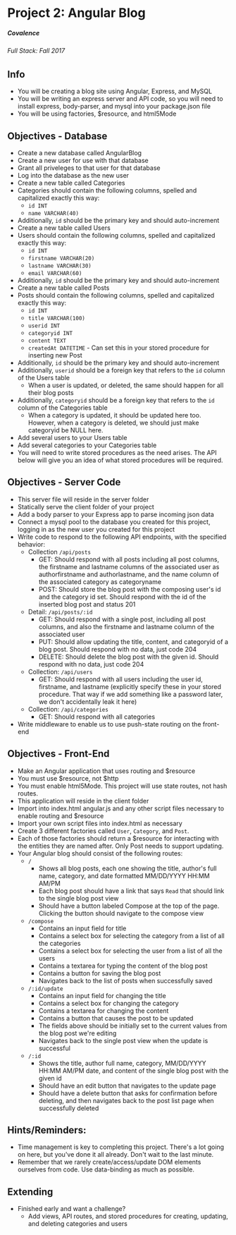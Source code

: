 # Project 2: Angular Blog
##### Covalence
###### Full Stack: Fall 2017

## Info
* You will be creating a blog site using Angular, Express, and MySQL
* You will be writing an express server and API code, so you will need to install express, body-parser, and mysql into your package.json file
* You will be using factories, $resource, and html5Mode

## Objectives - Database
* Create a new database called AngularBlog
* Create a new user for use with that database
* Grant all priveleges to that user for that database
* Log into the database as the new user
* Create a new table called Categories
* Categories should contain the following columns, spelled and capitalized exactly this way:
    * `id INT`
    * `name VARCHAR(40)`
* Additionally, `id` should be the primary key and should auto-increment
* Create a new table called Users
* Users should contain the following columns, spelled and capitalized exactly this way:
    * `id INT`
    * `firstname VARCHAR(20)`
    * `lastname VARCHAR(30)`
    * `email VARCHAR(60)`
* Additionally, `id` should be the primary key and should auto-increment
* Create a new table called Posts
* Posts should contain the following columns, spelled and capitalized exactly this way:
    * `id INT`
    * `title VARCHAR(100)`
    * `userid INT`
    * `categoryid INT`
    * `content TEXT`
    * `createdAt DATETIME` - Can set this in your stored procedure for inserting new Post
* Additionally, `id` should be the primary key and should auto-increment
* Additionally, `userid` should be a foreign key that refers to the `id` column of the Users table
    * When a user is updated, or deleted, the same should happen for all their blog posts
* Additionally, `categoryid` should be a foreign key that refers to the `id` column of the Categories table
    * When a category is updated, it should be updated here too. However, when a category is deleted, we should just make categoryid be NULL here.
* Add several users to your Users table
* Add several categories to your Categories table
* You will need to write stored procedures as the need arises. The API below will give you an idea of what stored procedures will be required.

## Objectives - Server Code
* This server file will reside in the server folder
* Statically serve the client folder of your project
* Add a body parser to your Express app to parse incoming json data
* Connect a mysql pool to the database you created for this project, logging in as the new user you created for this project
* Write code to respond to the following API endpoints, with the specified behavior:
    * Collection `/api/posts`
        * GET: Should respond with all posts including all post columns, the firstname and lastname columns of the associated user as authorfirstname and authorlastname, and the name column of the associated category as categoryname
        * POST: Should store the blog post with the composing user's id and the category id set. Should respond with the id of the inserted blog post and status 201
    * Detail: `/api/posts/:id`
        * GET: Should respond with a single post, including all post columns, and also the firstname and lastname column of the associated user
        * PUT: Should allow updating the title, content, and categoryid of a blog post. Should respond with no data, just code 204
        * DELETE: Should delete the blog post with the given id. Should respond with no data, just code 204
    * Collection: `/api/users`
        * GET: Should respond with all users including the user id, firstname, and lastname (explicitly specify these in your stored procedure. That way if we add something like a password later, we don't accidentally leak it here)
    * Collection: `/api/categories`
        * GET: Should respond with all categories
* Write middleware to enable us to use push-state routing on the front-end

## Objectives - Front-End
* Make an Angular application that uses routing and $resource
* You must use $resource, not $http
* You must enable html5Mode. This project will use state routes, not hash routes.
* This application will reside in the client folder
* Import into index.html angular.js and any other script files necessary to enable routing and $resource
* Import your own script files into index.html as necessary
* Create 3 different factories called `User`, `Category`, and `Post`.
* Each of those factories should return a $resource for interacting with the entities they are named after. Only Post needs to support updating.
* Your Angular blog should consist of the following routes:
    * `/`
        * Shows all blog posts, each one showing the title, author's full name, category, and date formatted MM/DD/YYYY HH:MM AM/PM
        * Each blog post should have a link that says `Read` that should link to the single blog post view
        * Should have a button labeled Compose at the top of the page. Clicking the button should navigate to the compose view
    * `/compose`
        * Contains an input field for title
        * Contains a select box for selecting the category from a list of all the categories
        * Contains a select box for selecting the user from a list of all the users
        * Contains a textarea for typing the content of the blog post
        * Contains a button for saving the blog post
        * Navigates back to the list of posts when successfully saved
    * `/:id/update`
        * Contains an input field for changing the title
        * Contains a select box for changing the category
        * Contains a textarea for changing the content
        * Contains a button that causes the post to be updated
        * The fields above should be initially set to the current values from the blog post we're editing
        * Navigates back to the single post view when the update is successful
    * `/:id`
        * Shows the title, author full name, category, MM/DD/YYYY HH:MM AM/PM date, and content of the single blog post with the given id
        * Should have an edit button that navigates to the update page
        * Should have a delete button that asks for confirmation before deleting, and then navigates back to the post list page when successfully deleted

## Hints/Reminders:
* Time management is key to completing this project. There's a lot going on here, but you've done it all already. Don't wait to the last minute.
* Remember that we rarely create/access/update DOM elements ourselves from code. Use data-binding as much as possible.

## Extending
* Finished early and want a challenge?
    * Add views, API routes, and stored procedures for creating, updating, and deleting categories and users

